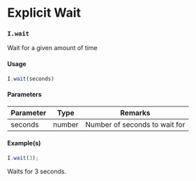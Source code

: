 # Explicit Wait

### `I.wait` <a href="#iwait" id="iwait"></a>

Wait for a given amount of time

#### Usage <a href="#usage" id="usage"></a>

```javascript
I.wait(seconds)
```

#### Parameters <a href="#parameters" id="parameters"></a>

| Parameter | Type   | Remarks                       |
| --------- | ------ | ----------------------------- |
| seconds   | number | Number of seconds to wait for |

#### Example(s) <a href="#examples" id="examples"></a>

```javascript
I.wait(3);
```

Waits for 3 seconds.
